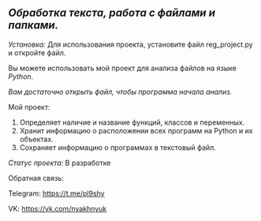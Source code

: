 ## ***Обработка текста, работа с файлами и папками.***

*Установка:* Для использования проекта, установите файл reg_project.py и откройте файл. 

Вы можете использовать мой проект для анализа файлов на языке *Python*.

*Вам достаточно открыть файл, чтобы программа начала анализ.*

Мой проект:
1. Определяет наличие и название функций, классов и переменных.
2. Хранит информацию о расположении всех программ на Python и их объектах.
3. Сохраняет информацию о программах в текстовый файл.

  
*Статус проекта:* В разработке

Обратная связь:

Telegram: https://t.me/pl9shy

VK: https://vk.com/nyakhnyuk
